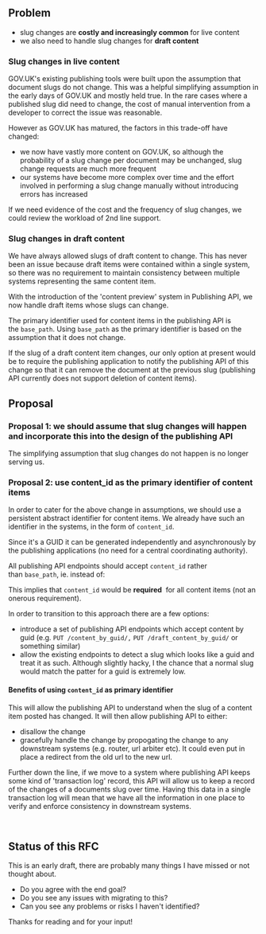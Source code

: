 ## **Problem**

- slug changes are **costly and increasingly common** for live content
- we also need to handle slug changes for **draft content**

### Slug changes in live content

GOV.UK's existing publishing tools were built upon the assumption that document slugs do not change. This was a helpful simplifying assumption in the early days of GOV.UK and mostly held true. In the rare cases where a published slug did need to change, the cost of manual intervention from a developer to correct the issue was reasonable.

However as GOV.UK has matured, the factors in this trade-off have changed:

- we now have vastly more content on GOV.UK, so although the probability of a slug change per document may be unchanged, slug change requests are much more frequent
- our systems have become more complex over time and the effort involved in performing a slug change manually without introducing errors has increased

If we need evidence of the cost and the frequency of slug changes, we could review the workload of 2nd line support.

### Slug changes in draft content

We have always allowed slugs of draft content to change. This has never been an issue because draft items were contained within a single system, so there was no requirement to maintain consistency between multiple systems representing the same content item.

With the introduction of the 'content preview' system in Publishing API, we now handle draft items whose slugs can change.&nbsp;

The primary identifier used for content items in the publishing API is the&nbsp;`base_path`. Using&nbsp;`base_path` as the primary identifier is based on the assumption that it does not change.

If the slug of a draft content item changes, our only option at present would be to&nbsp;require the publishing application to notify the publishing API of this change so that it can remove the document at the previous slug (publishing API currently does not support deletion of content items).

## **Proposal**

### **Proposal 1: we should assume that slug changes will happen and incorporate this into the design of the publishing API**

The simplifying assumption that slug changes do not happen is no longer serving us.

### **Proposal 2: use content\_id as the primary identifier of content items**

In order to cater for the above change in assumptions, we should use a persistent abstract identifier for content items. We already have such an identifier in the systems, in the form of&nbsp;`content_id`.&nbsp;

Since&nbsp;it's a GUID it can be generated independently and asynchronously by the publishing applications (no need for a central coordinating authority).

All publishing API endpoints should accept&nbsp;`content_id` rather than&nbsp;`base_path`, ie. instead of:

This implies that&nbsp;`content_id` would be **required** &nbsp;for all content items (not an onerous requirement).

In order to transition to this approach there are a few options:

- introduce a set of publishing API endpoints which accept content by guid (e.g.&nbsp;`PUT /content_by_guid/,`&nbsp;`PUT /draft_content_by_guid/` or something similar)
- allow the existing endpoints to detect a slug which looks like a guid and treat it as such. Although slightly hacky, I the chance that a normal slug would match the patter for a guid is extremely low.

#### Benefits of using `content_id`&nbsp;as primary identifier

This will allow the publishing API to understand when the slug of a content item posted has changed. It will then allow publishing API to either:

- disallow the change
- gracefully handle the change by propogating the change to any downstream systems (e.g. router, url arbiter etc). It could even put in place a redirect from the old url to the new url.

Further down the line, if we move to a system where publishing API keeps some kind of 'transaction log' record, this API will allow us to keep a record of the changes of a documents slug over time. Having this data in a single transaction log will mean that we have all the information in one place to verify and enforce consistency in downstream systems.

&nbsp;

## Status of this RFC

This is an early draft, there are probably many things I have missed or not thought about.

- Do you agree with the end goal?
- Do you see any issues with migrating to this?
- Can you see any problems or risks I haven't identified?  

Thanks for reading and for your input!

&nbsp;

&nbsp;

&nbsp;

&nbsp;

&nbsp;

&nbsp;

&nbsp;

&nbsp;

